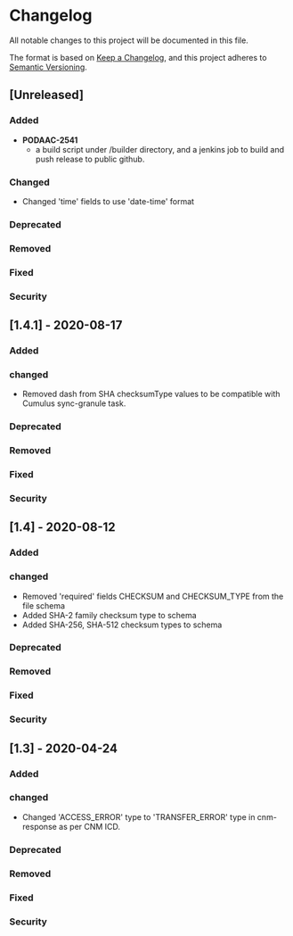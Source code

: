# Changelog
All notable changes to this project will be documented in this file.

The format is based on [Keep a Changelog](https://keepachangelog.com/en/1.0.0/),
and this project adheres to [Semantic Versioning](https://semver.org/spec/v2.0.0.html).

## [Unreleased]
### Added
- **PODAAC-2541**
  - a build script under /builder directory, and a jenkins job to build and push release to public github.

### Changed
* Changed 'time' fields to use 'date-time' format
### Deprecated
### Removed
### Fixed
### Security

## [1.4.1] - 2020-08-17
### Added
### changed
* Removed dash from SHA checksumType values to be compatible with Cumulus sync-granule task.
### Deprecated
### Removed
### Fixed
### Security

## [1.4] - 2020-08-12
### Added
### changed
* Removed 'required' fields CHECKSUM and CHECKSUM_TYPE from the file schema
* Added SHA-2 family checksum type to schema
* Added SHA-256, SHA-512 checksum types to schema
### Deprecated
### Removed
### Fixed
### Security


## [1.3] - 2020-04-24
### Added
### changed
* Changed 'ACCESS_ERROR' type to 'TRANSFER_ERROR' type in cnm-response as per CNM ICD.
### Deprecated
### Removed
### Fixed
### Security
